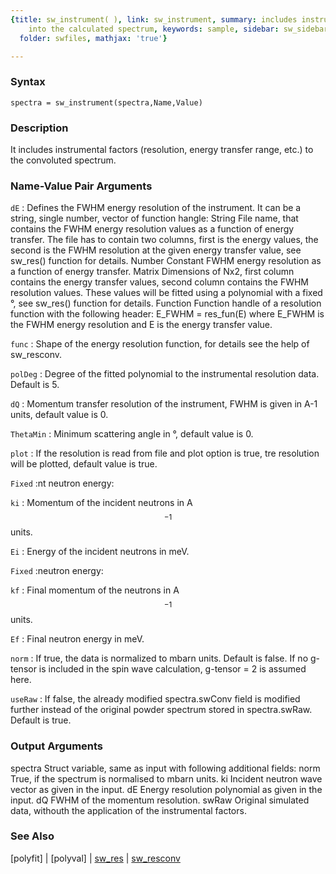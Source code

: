 ```yaml
---
{title: sw_instrument( ), link: sw_instrument, summary: includes instrumental factors
    into the calculated spectrum, keywords: sample, sidebar: sw_sidebar, permalink: sw_instrument.html,
  folder: swfiles, mathjax: 'true'}

---
```


### Syntax

`spectra = sw_instrument(spectra,Name,Value)`

### Description

It includes instrumental factors (resolution, energy transfer range,
etc.) to the convoluted spectrum.
 

### Name-Value Pair Arguments

`dE`
:  Defines the FWHM energy resolution of the instrument. It
   can be a string, single number, vector of function hangle:
     String    File name, that contains the FWHM energy
               resolution values as a function of energy
               transfer. The file has to contain two columns,
               first is the energy values, the second is the
               FWHM resolution at the given energy transfer
               value, see sw_res() function for details.
     Number    Constant FWHM energy resolution as a function
               of energy transfer.
     Matrix    Dimensions of Nx2, first column contains the
               energy transfer values, second column contains
               the FWHM resolution values. These values will
               be fitted using a polynomial with a fixed
               °, see sw_res() function for details.
     Function  Function handle of a resolution function
               with the following header:
                   E_FWHM = res_fun(E)
               where E_FWHM is the FWHM energy resolution and
               E is the energy transfer value.

`func`
:  Shape of the energy resolution function, for details see
   the help of sw_resconv.

`polDeg`
:  Degree of the fitted polynomial to the instrumental
   resolution data. Default is 5.

`dQ`
:  Momentum transfer resolution of the instrument, FWHM is
   given in A-1 units, default value is 0.

`ThetaMin`
:  Minimum scattering angle in °, default value is 0.

`plot`
:  If the resolution is read from file and plot option is
   true, tre resolution will be plotted, default value is true.

`Fixed`
:nt neutron energy:

`ki`
:  Momentum of the incident neutrons in A$$^{-1}$$ units.

`Ei`
:  Energy of the incident neutrons in meV.

`Fixed`
:neutron energy:

`kf`
:  Final momentum of the neutrons in A$$^{-1}$$ units.

`Ef`
:  Final neutron energy in meV.

`norm`
:  If true, the data is normalized to mbarn units. Default is
   false. If no g-tensor is included in the spin wave
   calculation, g-tensor = 2 is assumed here.

`useRaw`
:  If false, the already modified spectra.swConv field is
   modified further instead of the original powder spectrum
   stored in spectra.swRaw. Default is true.

### Output Arguments

spectra       Struct variable, same as input with following additional
              fields:
norm          True, if the spectrum is normalised to mbarn units.
ki            Incident neutron wave vector as given in the input.
dE            Energy resolution polynomial as given in the input.
dQ            FWHM of the momentum resolution.
swRaw         Original simulated data, withouth the application of the
              instrumental factors.

### See Also

[polyfit] \| [polyval] \| [sw_res](sw_res.html) \| [sw_resconv](sw_resconv.html)

